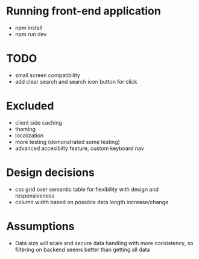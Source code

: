 # Running front-end application

- npm install
- npm run dev

# TODO

- small screen compatibility
- add clear search and search icon button for click

# Excluded
- client side caching
- theming
- localization
- more testing (demonstrated some testing)
- advanced accesibilty feature, custom keyboard nav

# Design decisions
- css grid over semantic table for flexibility with design and responsiveness
- column width based on possible data length increase/change

# Assumptions

- Data size will scale and secure data handling with more consistency, so filtering on backend seems better than getting all data

